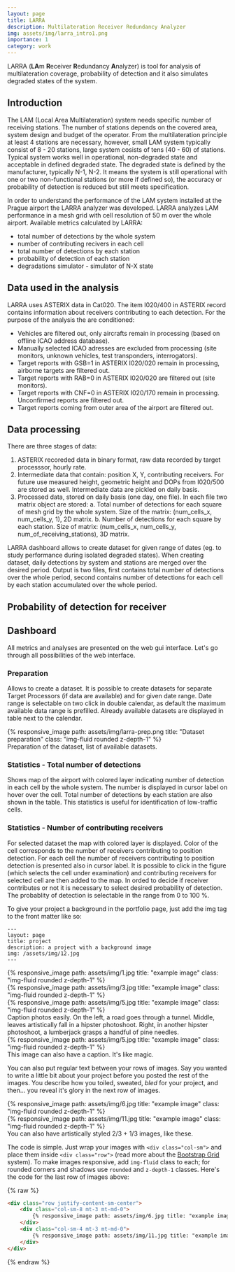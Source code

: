 ```yaml
---
layout: page
title: LARRA
description: Multilateration Receiver Redundancy Analyzer
img: assets/img/larra_intro1.png
importance: 1
category: work
---
```

LARRA (**LA**m **R**eceiver **R**edundancy **A**nalyzer) is tool for analysis of multilateration coverage, probability of detection and it also simulates degraded states of the system.

## Introduction
The LAM (Local Area Multilateration) system needs specific number of receiving stations. The number of stations depends on the covered area, system design and budget of the operator. From the multilateration principle at least 4 stations are necessary, however, small LAM system typically consist of 8 - 20 stations, large system cosists of tens (40 - 60) of stations. Typical system works well in operational, non-degraded state and acceptable in defined degraded state. The degraded state is defined by the manufacturer, typically N-1, N-2. It means the system is still operational with one or two non-functional stations (or more if defined so), the accuracy or probability of detection is reduced but still meets specification.

In order to understand the performance of the LAM system installed at the Prague airport the LARRA analyzer was developed. LARRA analyzes LAM performance in a mesh grid with cell resolution of 50 m over the whole airport. 
Available metrics calculated by LARRA:
  - total number of detections by the whole system
  - number of contributing recivers in each cell
  - total number of detections by each station
  - probability of detection of each station
  - degradations simulator - simulator of N-X state

## Data used in the analysis
LARRA uses ASTERIX data in Cat020. The item I020/400 in ASTERIX record contains information about receivers contributing to each detection. For the purpose of the analysis the are conditioned:
  - Vehicles are filtered out, only aircrafts remain in processing (based on offline ICAO address database).
  - Manually selected ICAO adresses are excluded from processing (site monitors, unknown vehicles, test transponders, interrogators).
  - Target reports with GSB=1 in ASTERIX I020/020 remain in processing, airborne targets are filtered out.
  - Target reports with RAB=0 in ASTERIX I020/020 are filtered out (site monitors).
  - Target reports with CNF=0 in ASTERIX I020/170 remain in processing. Unconfirmed reports are filtered out.
  - Target reports coming from outer area of the airport are filtered out.

## Data processing
There are three stages of data:
  1. ASTERIX recoreded data in binary format, raw data recorded by target processsor, hourly rate.
  2. Intermediate data that contain: position X, Y, contributing receivers. For future use measured height, geometric height and DOPs from I020/500 are stored as well. Intermediate data are pickled on daily basis.
  3. Processed data, stored on daily basis (one day, one file). In each file two matrix object are stored:
    a. Total number of detections for each square of mesh grid by the whole system. Size of the matrix: (num_cells_x, num_cells_y, 1), 2D matrix.
    b. Number of detections for each square by each station. Size of matrix: (num_cells_x, num_cells_y, num_of_receiving_stations), 3D matrix.

LARRA dashboard allows to create dataset for given range of dates (eg. to study performance during isolated degraded states). When creating dataset, daily detections by system and stations are merged over the desired period. Output is two files, first contains total number of detections over the whole period, second contains number of detections for each cell by each station accumulated over the whole period.

## Probability of detection for receiver

## Dashboard
All metrics and analyses are presented on the web gui interface. Let's go through all possibilities of the web interface.

### Preparation
Allows to create a dataset. It is possible to create datasets for separate Target Processors (if data are available) and for given date range. Date range is selectable on two click in double calendar, as default the maximum available data range is prefilled.
Already available datasets are displayed in table next to the calendar. 

<div class="row">
    <div class="col-sm mt-3 mt-md-0">
        {% responsive_image path: assets/img/larra-prep.png title: "Dataset preparation" class: "img-fluid rounded z-depth-1" %}
    </div>
</div>
<div class="caption">
    Preparation of the dataset, list of available datasets.
</div>

### Statistics - Total number of detections
Shows map of the airport with colored layer indicating number of detection in each cell by the whole system. The number is displayed in cursor label on hover over the cell. Total number of detections by each station are also shown in the table. This statistics is useful for identification of low-traffic cells.

### Statistics - Number of contributing receivers
For selected dataset the map with colored layer is displayed. Color of the cell corresponds to the number of receivers contributing to position detection. For each cell the number of receivers contributing to position detection is presented also in cursor label. It is possible to click in the figure (which selects the cell under examination) and contributing receivers for selected cell are then added to the map.
In orded to decide if receiver contributes or not it is necessary to select desired probability of detection. The probablity of detection is selectable in the range from 0 to 100 %.





To give your project a background in the portfolio page, just add the img tag to the front matter like so:

    ---
    layout: page
    title: project
    description: a project with a background image
    img: /assets/img/12.jpg
    ---

<div class="row">
    <div class="col-sm mt-3 mt-md-0">
        {% responsive_image path: assets/img/1.jpg title: "example image" class: "img-fluid rounded z-depth-1" %}
    </div>
    <div class="col-sm mt-3 mt-md-0">
        {% responsive_image path: assets/img/3.jpg title: "example image" class: "img-fluid rounded z-depth-1" %}
    </div>
    <div class="col-sm mt-3 mt-md-0">
        {% responsive_image path: assets/img/5.jpg title: "example image" class: "img-fluid rounded z-depth-1" %}
    </div>
</div>
<div class="caption">
    Caption photos easily. On the left, a road goes through a tunnel. Middle, leaves artistically fall in a hipster photoshoot. Right, in another hipster photoshoot, a lumberjack grasps a handful of pine needles.
</div>
<div class="row">
    <div class="col-sm mt-3 mt-md-0">
        {% responsive_image path: assets/img/5.jpg title: "example image" class: "img-fluid rounded z-depth-1" %}
    </div>
</div>
<div class="caption">
    This image can also have a caption. It's like magic.
</div>

You can also put regular text between your rows of images.
Say you wanted to write a little bit about your project before you posted the rest of the images.
You describe how you toiled, sweated, *bled* for your project, and then... you reveal it's glory in the next row of images.


<div class="row justify-content-sm-center">
    <div class="col-sm-8 mt-3 mt-md-0">
        {% responsive_image path: assets/img/6.jpg title: "example image" class: "img-fluid rounded z-depth-1" %}
    </div>
    <div class="col-sm-4 mt-3 mt-md-0">
        {% responsive_image path: assets/img/11.jpg title: "example image" class: "img-fluid rounded z-depth-1" %}
    </div>
</div>
<div class="caption">
    You can also have artistically styled 2/3 + 1/3 images, like these.
</div>


The code is simple.
Just wrap your images with `<div class="col-sm">` and place them inside `<div class="row">` (read more about the <a href="https://getbootstrap.com/docs/4.4/layout/grid/">Bootstrap Grid</a> system).
To make images responsive, add `img-fluid` class to each; for rounded corners and shadows use `rounded` and `z-depth-1` classes.
Here's the code for the last row of images above:

{% raw %}
```html
<div class="row justify-content-sm-center">
    <div class="col-sm-8 mt-3 mt-md-0">
        {% responsive_image path: assets/img/6.jpg title: "example image" class: "img-fluid rounded z-depth-1" %}
    </div>
    <div class="col-sm-4 mt-3 mt-md-0">
        {% responsive_image path: assets/img/11.jpg title: "example image" class: "img-fluid rounded z-depth-1" %}
    </div>
</div>
```
{% endraw %}
